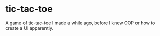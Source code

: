 # tic-tac-toe
A game of tic-tac-toe I made a while ago, before I knew OOP or how to create a UI apparently.
